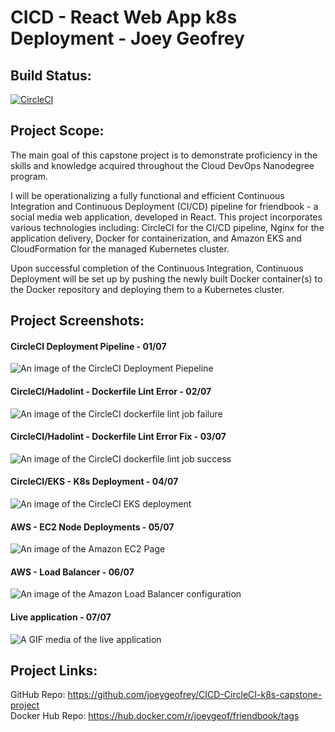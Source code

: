 # CICD - React Web App k8s Deployment - Joey Geofrey

## Build Status:
[![CircleCI](https://dl.circleci.com/status-badge/img/gh/joeygeofrey/CICD-CircleCI-k8s-capstone-project/tree/master.svg?style=svg)](https://dl.circleci.com/status-badge/redirect/gh/joeygeofrey/CICD-CircleCI-k8s-capstone-project/tree/master)

## Project Scope:

The main goal of this capstone project is to demonstrate proficiency in the skills and knowledge acquired throughout the Cloud DevOps Nanodegree program.

I will be operationalizing a fully functional and efficient Continuous Integration and Continuous Deployment (CI/CD) pipeline for friendbook - a social media web application, developed in React. This project incorporates various technologies including: CircleCI for the CI/CD pipeline, Nginx for the application delivery, Docker for containerization, and Amazon EKS and CloudFormation for the managed Kubernetes cluster. 

Upon successful completion of the Continuous Integration, Continuous Deployment will be set up by pushing the newly built Docker container(s) to the Docker repository and deploying them to a Kubernetes cluster.

## Project Screenshots:

#### CircleCI Deployment Pipeline - 01/07
![An image of the CircleCI Deployment Piepeline](https://github.com/joeygeofrey/CICD-k8s-capstone-project/blob/master/screenshots/CircleCIPipeline.png)

#### CircleCI/Hadolint - Dockerfile Lint Error - 02/07
![An image of the CircleCI dockerfile lint job failure](https://github.com/joeygeofrey/CICD-k8s-capstone-project/blob/master/screenshots/LintError.png)

#### CircleCI/Hadolint - Dockerfile Lint Error Fix - 03/07
![An image of the CircleCI dockerfile lint job success](https://github.com/joeygeofrey/CICD-k8s-capstone-project/blob/master/screenshots/LintErrorFixed.png)

#### CircleCI/EKS - K8s Deployment - 04/07
![An image of the CircleCI EKS deployment](https://github.com/joeygeofrey/CICD-k8s-capstone-project/blob/master/screenshots/Deployments.png)

#### AWS - EC2 Node Deployments - 05/07
![An image of the Amazon EC2 Page](https://github.com/joeygeofrey/CICD-k8s-capstone-project/blob/master/screenshots/AWSEC2.png)

#### AWS - Load Balancer - 06/07
![An image of the Amazon Load Balancer configuration](https://github.com/joeygeofrey/CICD-k8s-capstone-project/blob/master/screenshots/LoadBalancer.png)

#### Live application - 07/07
![A GIF media of the live application](https://github.com/joeygeofrey/CICD-k8s-capstone-project/blob/master/screenshots/App.gif)

## Project Links:

GitHub Repo: https://github.com/joeygeofrey/CICD-CircleCI-k8s-capstone-project
<br>
Docker Hub Repo: https://hub.docker.com/r/joeygeof/friendbook/tags
